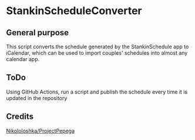 # StankinScheduleConverter
## General purpose
This script converts the schedule generated by the StankinSchedule app to iCalendar, which can be used to import couples' schedules into almost any calendar app.
## ToDo
Using GitHub Actions, run a script and publish the schedule every time it is updated in the repository
## Credits
[Nikololoshka/ProjectPepega](https://github.com/Nikololoshka/ProjectPepega)

